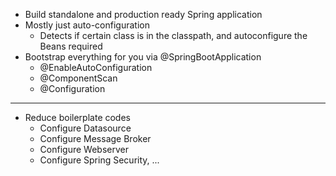 - Build standalone and production ready Spring application
- Mostly just auto-configuration
  - Detects if certain class is in the classpath, and autoconfigure the Beans required
- Bootstrap everything for you via @SpringBootApplication
  - @EnableAutoConfiguration
  - @ComponentScan
  - @Configuration

---

- Reduce boilerplate codes
  - Configure Datasource
  - Configure Message Broker
  - Configure Webserver
  - Configure Spring Security, ...
